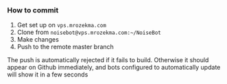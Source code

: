 ### How to commit

1. Get set up on `vps.mrozekma.com`
2. Clone from `noisebot@vps.mrozekma.com:~/NoiseBot`
3. Make changes
4. Push to the remote master branch

The push is automatically rejected if it fails to build. Otherwise it should appear on Github immediately, and bots configured to automatically update will show it in a few seconds
